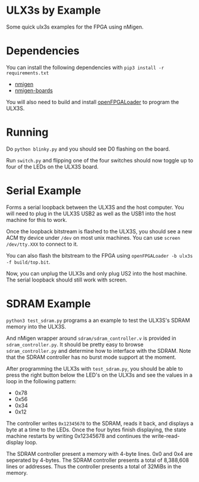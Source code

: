 # ULX3s by Example

Some quick ulx3s examples for the FPGA
using nMigen.

# Dependencies

You can install the following dependencies with
``pip3 install -r requirements.txt``

 - [nmigen](https://github.com/nmigen/nmigen)
 - [nmigen-boards](https://github.com/nmigen/nmigen-boards)

You will also need to build and install
[openFPGALoader](https://github.com/trabucayre/openFPGALoader)
to program the ULX3S.

# Running

Do ``python blinky.py`` and you should see D0 flashing
on the board.

Run ``switch.py`` and flipping one of the four switches
should now toggle up to four of the LEDs on the ULX3S
board.

# Serial Example

Forms a serial loopback between the ULX3S and the
host computer. You will need to plug in the ULX3S
USB2 as well as the USB1 into the host machine for
this to work.

Once the loopback bitstream is flashed to the ULX3S,
you should see a new ACM tty device under ``/dev`` on
most unix machines. You can use ``screen /dev/tty.XXX``
to connect to it.

You can also flash the bitstream to the FPGA using
``openFPGALoader -b ulx3s -f build/top.bit``.

Now, you can unplug the ULX3s and only plug US2 into
the host machine. The serial loopback should still work
with screen.

# SDRAM Example
``python3 test_sdram.py`` programs a an example to test
the ULX3S's SDRAM memory into the ULX3S.

And nMigen wrapper around ``sdram/sdram_controller.v`` is
provided in ``sdram_controller.py``. It should be pretty
easy to browse ``sdram_controller.py`` and determine how
to interface with the SDRAM. Note that the SDRAM controller
has no burst mode support at the moment.

After programming the ULX3s with ``test_sdram.py``, you 
should be able to press the right button below the LED's
on the ULX3s and see the values in a loop in the following
pattern:

 - 0x78
 - 0x56
 - 0x34
 - 0x12

The controller writes ``0x12345678``
to the SDRAM, reads it back, and displays a byte at a time
to the LEDs. Once the four bytes finish displaying, the state
machine restarts by writing 0x12345678 and continues the 
write-read-display loop.

The SDRAM controller present a memory with 4-byte lines.
0x0 and 0x4 are seperated by 4-bytes.
The SDRAM controller presents a total of 8,388,608 lines
or addresses.
Thus the controller presents a total of 32MiBs in the memory.
